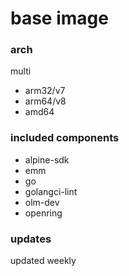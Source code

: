 # base image

### arch

multi

* arm32/v7
* arm64/v8
* amd64

### included components

* alpine-sdk
* emm
* go
* golangci-lint
* olm-dev
* openring

### updates

updated weekly
